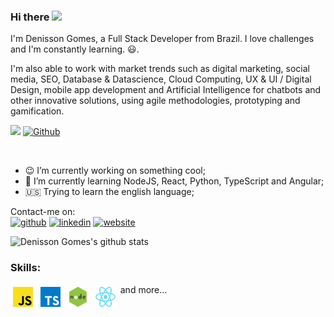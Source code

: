 ### Hi there <img src="https://media.giphy.com/media/hvRJCLFzcasrR4ia7z/giphy.gif" width="25px">

I'm Denisson Gomes, a Full Stack Developer from Brazil. I love challenges and I'm constantly learning. :smiley:.

I'm also able to work with market trends such as digital marketing, social media, SEO, Database & Datascience, Cloud Computing, UX & UI / Digital Design, mobile app development and Artificial Intelligence for chatbots and other innovative solutions, using agile methodologies, prototyping and gamification. 

![](https://visitor-badge.glitch.me/badge?page_id=denissongomes.denissongomes)
[![Github](https://img.shields.io/github/followers/denissongomes?label=Follow&style=social)](https://github.com/denissongomes)

<br />

- :wink: I’m currently working on something cool;
- 🌱 I’m currently learning NodeJS, React, Python, TypeScript and Angular; 
- :us: Trying to learn the english language;


Contact-me on:
<br>
[<img src='https://cdn.jsdelivr.net/npm/simple-icons@3.0.1/icons/github.svg' alt='github' height='40'>](https://github.com/denissongomes)  [<img src='https://cdn.jsdelivr.net/npm/simple-icons@3.0.1/icons/linkedin.svg' alt='linkedin' height='40'>](https://www.linkedin.com/in/denissongomes/)  [<img src='https://cdn.jsdelivr.net/npm/simple-icons@3.0.1/icons/icloud.svg' alt='website' height='40'>](http://denissongomes.dev/)  

![Denisson Gomes's github stats](https://github-readme-stats.vercel.app/api?username=denissongomes&show_icons=true&theme=radical)


### Skills:
<p>
<img height="32" width="32" style="vertical-align:top; margin:4px" src="https://raw.githubusercontent.com/denissongomes/denissongomes/main/images/js.png" style="vertical-align:top; margin:4px"/>
<img height="32" width="32" style="vertical-align:top; margin:4px" src="https://raw.githubusercontent.com/denissongomes/denissongomes/main/images/ts.png" style="vertical-align:top; margin:4px"/>
<img height="32" width="32" style="vertical-align:top; margin:4px" src="https://raw.githubusercontent.com/denissongomes/denissongomes/main/images/node.jpg" style="vertical-align:top; margin:4px"/>
<img height="32" width="32" style="vertical-align:top; margin:4px" src="https://raw.githubusercontent.com/denissongomes/denissongomes/main/images/react.png" style="vertical-align:top; margin:4px"/>
  and more...
 
